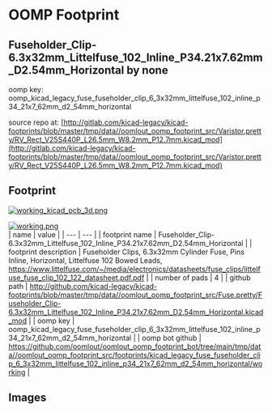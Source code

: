 # OOMP Footprint  
## Fuseholder_Clip-6.3x32mm_Littelfuse_102_Inline_P34.21x7.62mm_D2.54mm_Horizontal  by none  
  
oomp key: oomp_kicad_legacy_fuse_fuseholder_clip_6_3x32mm_littelfuse_102_inline_p34_21x7_62mm_d2_54mm_horizontal  
  
source repo at: [http://gitlab.com/kicad-legacy/kicad-footprints/blob/master/tmp/data//oomlout_oomp_footprint_src/Varistor.pretty/RV_Rect_V25S440P_L26.5mm_W8.2mm_P12.7mm.kicad_mod](http://gitlab.com/kicad-legacy/kicad-footprints/blob/master/tmp/data//oomlout_oomp_footprint_src/Varistor.pretty/RV_Rect_V25S440P_L26.5mm_W8.2mm_P12.7mm.kicad_mod)  
## Footprint  
  
[![working_kicad_pcb_3d.png](working_kicad_pcb_3d_600.png)](working_kicad_pcb_3d.png)  
  
[![working.png](working_600.png)](working.png)  
| name | value | 
| --- | --- | 
| footprint name | Fuseholder_Clip-6.3x32mm_Littelfuse_102_Inline_P34.21x7.62mm_D2.54mm_Horizontal | 
| footprint description | Fuseholder Clips, 6.3x32mm Cylinder Fuse, Pins Inline, Horizontal, Littelfuse 102 Bowed Leads, https://www.littelfuse.com/~/media/electronics/datasheets/fuse_clips/littelfuse_fuse_clip_102_122_datasheet.pdf.pdf | 
| number of pads | 4 | 
| github path | http://github.com/kicad-legacy/kicad-footprints/blob/master/tmp/data//oomlout_oomp_footprint_src/Fuse.pretty/Fuseholder_Clip-6.3x32mm_Littelfuse_102_Inline_P34.21x7.62mm_D2.54mm_Horizontal.kicad_mod | 
| oomp key | oomp_kicad_legacy_fuse_fuseholder_clip_6_3x32mm_littelfuse_102_inline_p34_21x7_62mm_d2_54mm_horizontal | 
| oomp bot github | https://github.com/oomlout/oomlout_oomp_footprint_bot/tree/main/tmp/data//oomlout_oomp_footprint_src/footprints/kicad_legacy_fuse_fuseholder_clip_6_3x32mm_littelfuse_102_inline_p34_21x7_62mm_d2_54mm_horizontal/working | 
## Images  
